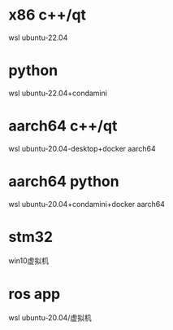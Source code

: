 # x86 c++/qt
wsl ubuntu-22.04
# python
wsl ubuntu-22.04+condamini
# aarch64 c++/qt
wsl ubuntu-20.04-desktop+docker aarch64
# aarch64 python
wsl ubuntu-20.04+condamini+docker aarch64
# stm32
win10虚拟机
# ros app
wsl ubuntu-20.04/虚拟机